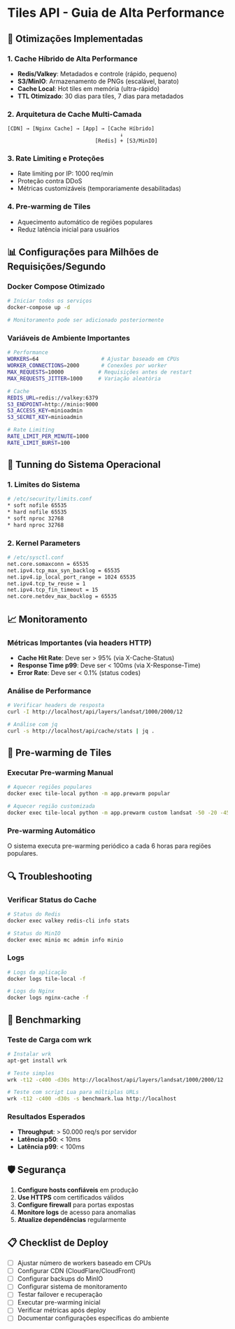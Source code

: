 # Tiles API - Guia de Alta Performance

## 🚀 Otimizações Implementadas

### 1. **Cache Híbrido de Alta Performance**
- **Redis/Valkey**: Metadados e controle (rápido, pequeno)
- **S3/MinIO**: Armazenamento de PNGs (escalável, barato)
- **Cache Local**: Hot tiles em memória (ultra-rápido)
- **TTL Otimizado**: 30 dias para tiles, 7 dias para metadados

### 2. **Arquitetura de Cache Multi-Camada**
```
[CDN] → [Nginx Cache] → [App] → [Cache Híbrido]
                                    ↓
                            [Redis] + [S3/MinIO]
```

### 3. **Rate Limiting e Proteções**
- Rate limiting por IP: 1000 req/min
- Proteção contra DDoS
- Métricas customizáveis (temporariamente desabilitadas)

### 4. **Pre-warming de Tiles**
- Aquecimento automático de regiões populares
- Reduz latência inicial para usuários

## 📊 Configurações para Milhões de Requisições/Segundo

### Docker Compose Otimizado
```bash
# Iniciar todos os serviços
docker-compose up -d

# Monitoramento pode ser adicionado posteriormente
```

### Variáveis de Ambiente Importantes
```bash
# Performance
WORKERS=64                    # Ajustar baseado em CPUs
WORKER_CONNECTIONS=2000       # Conexões por worker
MAX_REQUESTS=10000           # Requisições antes de restart
MAX_REQUESTS_JITTER=1000     # Variação aleatória

# Cache
REDIS_URL=redis://valkey:6379
S3_ENDPOINT=http://minio:9000
S3_ACCESS_KEY=minioadmin
S3_SECRET_KEY=minioadmin

# Rate Limiting
RATE_LIMIT_PER_MINUTE=1000
RATE_LIMIT_BURST=100
```

## 🔧 Tunning do Sistema Operacional

### 1. Limites do Sistema
```bash
# /etc/security/limits.conf
* soft nofile 65535
* hard nofile 65535
* soft nproc 32768
* hard nproc 32768
```

### 2. Kernel Parameters
```bash
# /etc/sysctl.conf
net.core.somaxconn = 65535
net.ipv4.tcp_max_syn_backlog = 65535
net.ipv4.ip_local_port_range = 1024 65535
net.ipv4.tcp_tw_reuse = 1
net.ipv4.tcp_fin_timeout = 15
net.core.netdev_max_backlog = 65535
```

## 📈 Monitoramento

### Métricas Importantes (via headers HTTP)
- **Cache Hit Rate**: Deve ser > 95% (via X-Cache-Status)
- **Response Time p99**: Deve ser < 100ms (via X-Response-Time)
- **Error Rate**: Deve ser < 0.1% (status codes)

### Análise de Performance
```bash
# Verificar headers de resposta
curl -I http://localhost/api/layers/landsat/1000/2000/12

# Análise com jq
curl -s http://localhost/api/cache/stats | jq .
```

## 🚦 Pre-warming de Tiles

### Executar Pre-warming Manual
```bash
# Aquecer regiões populares
docker exec tile-local python -m app.prewarm popular

# Aquecer região customizada
docker exec tile-local python -m app.prewarm custom landsat -50 -20 -45 -15 10,11,12
```

### Pre-warming Automático
O sistema executa pre-warming periódico a cada 6 horas para regiões populares.

## 🔍 Troubleshooting

### Verificar Status do Cache
```bash
# Status do Redis
docker exec valkey redis-cli info stats

# Status do MinIO
docker exec minio mc admin info minio
```

### Logs
```bash
# Logs da aplicação
docker logs tile-local -f

# Logs do Nginx
docker logs nginx-cache -f
```

## 🎯 Benchmarking

### Teste de Carga com wrk
```bash
# Instalar wrk
apt-get install wrk

# Teste simples
wrk -t12 -c400 -d30s http://localhost/api/layers/landsat/1000/2000/12

# Teste com script Lua para múltiplas URLs
wrk -t12 -c400 -d30s -s benchmark.lua http://localhost
```

### Resultados Esperados
- **Throughput**: > 50.000 req/s por servidor
- **Latência p50**: < 10ms
- **Latência p99**: < 100ms

## 🛡️ Segurança

1. **Configure hosts confiáveis** em produção
2. **Use HTTPS** com certificados válidos
3. **Configure firewall** para portas expostas
4. **Monitore logs** de acesso para anomalias
5. **Atualize dependências** regularmente

## 📋 Checklist de Deploy

- [ ] Ajustar número de workers baseado em CPUs
- [ ] Configurar CDN (CloudFlare/CloudFront)
- [ ] Configurar backups do MinIO
- [ ] Configurar sistema de monitoramento
- [ ] Testar failover e recuperação
- [ ] Executar pre-warming inicial
- [ ] Verificar métricas após deploy
- [ ] Documentar configurações específicas do ambiente